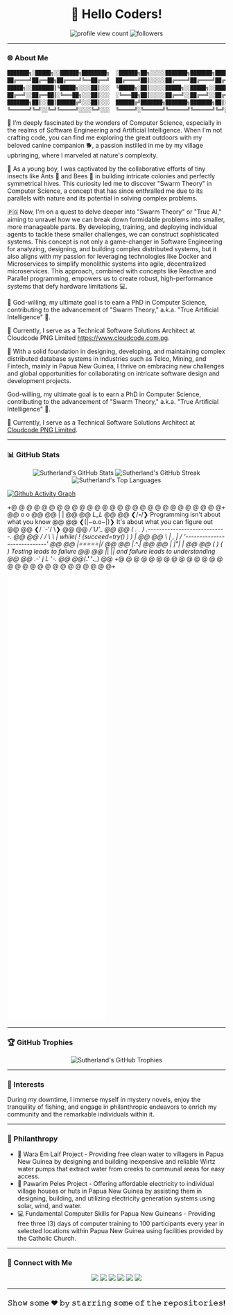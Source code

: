 <h1 align="center">👋 Hello Coders!</h1>

<p align="center">
  <img src="https://komarev.com/ghpvc/?username=sutherlandnele&style=flat-square&color=blue" alt="profile view count"/>
  <img src="https://img.shields.io/github/followers/sutherlandnele?label=Followers&style=social" alt="followers"/>
</p>

---

### 🌐 About Me

```diff
███████╗░█████╗░░██████╗████████╗  ░██████╗██╗░░░░░███████╗███████╗██████╗░  ░█████╗░░█████╗░██████╗░███████╗
██╔════╝██╔══██╗██╔════╝╚══██╔══╝  ██╔════╝██║░░░░░██╔════╝██╔════╝██╔══██╗  ██╔══██╗██╔══██╗██╔══██╗██╔════╝
█████╗░░███████║╚█████╗░░░░██║░░░  ╚█████╗░██║░░░░░█████╗░░█████╗░░██████╔╝  ██║░░╚═╝██║░░██║██║░░██║█████╗░░
██╔══╝░░██╔══██║░╚═══██╗░░░██║░░░  ░╚═══██╗██║░░░░░██╔══╝░░██╔══╝░░██╔═══╝░  ██║░░██╗██║░░██║██║░░██║██╔══╝░░
███████╗██║░░██║██████╔╝░░░██║░░░  ██████╔╝███████╗███████╗███████╗██║░░░░░  ╚█████╔╝╚█████╔╝██████╔╝███████╗
╚══════╝╚═╝░░╚═╝╚═════╝░░░░╚═╝░░░  ╚═════╝░╚══════╝╚══════╝╚══════╝╚═╝░░░░░  ░╚════╝░░╚════╝░╚═════╝░╚══════╝ 
```

👀 I’m deeply fascinated by the wonders of Computer Science, especially in the realms of Software Engineering and Artificial Intelligence. When I'm not crafting code, you can find me exploring the great outdoors with my beloved canine companion 🐕, a passion instilled in me by my village upbringing, where I marveled at nature's complexity.

🐜 As a young boy, I was captivated by the collaborative efforts of tiny insects like Ants 🐜 and Bees 🐝 in building intricate colonies and perfectly symmetrical hives. This curiosity led me to discover "Swarm Theory" in Computer Science, a concept that has since enthralled me due to its parallels with nature and its potential in solving complex problems.

🇵🇬 Now, I'm on a quest to delve deeper into "Swarm Theory" or "True AI," aiming to unravel how we can break down formidable problems into smaller, more manageable parts. By developing, training, and deploying individual agents to tackle these smaller challenges, we can construct sophisticated systems. This concept is not only a game-changer in Software Engineering for analyzing, designing, and building complex distributed systems, but it also aligns with my passion for leveraging technologies like Docker and Microservices to simplify monolithic systems into agile, decentralized microservices. This approach, combined with concepts like Reactive and Parallel programming, empowers us to create robust, high-performance systems that defy hardware limitations 💻.

👼 God-willing, my ultimate goal is to earn a PhD in Computer Science, contributing to the advancement of "Swarm Theory," a.k.a. "True Artificial Intelligence" 🤖.

🌱 Currently, I serve as a Technical Software Solutions Architect at Cloudcode PNG Limited https://www.cloudcode.com.pg.

💞️ With a solid foundation in designing, developing, and maintaining complex distributed database systems in industries such as Telco, Mining, and Fintech, mainly in Papua New Guinea, I thrive on embracing new challenges and global opportunities for collaborating on intricate software design and development projects.

God-willing, my ultimate goal is to earn a PhD in Computer Science, contributing to the advancement of "Swarm Theory," a.k.a. "True Artificial Intelligence" 🤖.

🌱 Currently, I serve as a Technical Software Solutions Architect at [Cloudcode PNG Limited](https://www.cloudcode.com.pg).

---

### 📊 GitHub Stats

<p align="center">
  <img src="https://github-readme-stats.vercel.app/api?username=sutherlandnele&show_icons=true&theme=algolia" alt="Sutherland's GitHub Stats"/>
  <img src="https://github-readme-streak-stats.herokuapp.com/?user=sutherlandnele&theme=algolia" alt="Sutherland's GitHub Streak"/>
  <img src="https://github-readme-stats.vercel.app/api/top-langs/?username=sutherlandnele&layout=compact&theme=algolia" alt="Sutherland's Top Languages"/>
</p>

[![Github Activity Graph](https://github-readme-activity-graph.vercel.app/graph?username=sutherlandnele&theme=github-compact)](https://github.com/sutherlandnele/github-readme-activity-graph)

+@ @ @ @ @ @ @ @ @ @ @ @ @ @ @ @ @ @ @ @ @ @ @ @ @ @ @ @+
@@       o o                                           @@
@@       | |                                           @@
@@      _L_L_                                          @@
@@   ❮\/__-__\/❯ Programming isn't about what you know @@
@@   ❮(|~o.o~|)❯  It's about what you can figure out   @@
@@   ❮/ \`-'/ \❯                                       @@
@@     _/`U'\_                                         @@
@@    ( .   . )     .----------------------------.     @@
@@   / /     \ \    | while( ! (succeed=try() ) ) |     @@
@@   \ |  ,  | /    '----------------------------'     @@
@@    \|=====|/                                        @@
@@     |_.^._|                                         @@
@@     | |"| |                                         @@
@@     ( ) ( )   Testing leads to failure              @@
@@     |_| |_|   and failure leads to understanding    @@
@@ _.-' _j L_ '-._                                     @@
@@(___.'     '.___)                                    @@
+@ @ @ @ @ @ @ @ @ @ @ @ @ @ @ @ @ @ @ @ @ @ @ @ @ @ @ @+

![GitHub Metrics](./github-metrics.svg)

---

### 🏆 GitHub Trophies

<p align="center">
  <img src="https://github-profile-trophy.vercel.app/?username=sutherlandnele&theme=nord&column=7" alt="Sutherland's GitHub Trophies"/>
</p>

---

### 🎣 Interests

During my downtime, I immerse myself in mystery novels, enjoy the tranquility of fishing, and engage in philanthropic endeavors to enrich my community and the remarkable individuals within it.

---

### 🚀 Philanthropy

* 🚰 Wara Em Laif Project - Providing free clean water to villagers in Papua New Guinea by designing and building inexpensive and reliable Wirtz water pumps that extract water from creeks to communal areas for easy access.
* 🔌 Pawarim Peles Project - Offering affordable electricity to individual village houses or huts in Papua New Guinea by assisting them in designing, building, and utilizing electricity generation systems using solar, wind, and water.
* 💻 Fundamental Computer Skills for Papua New Guineans - Providing free three (3) days of computer training to 100 participants every year in selected locations within Papua New Guinea using facilities provided by the Catholic Church.

---

### 🤝 Connect with Me

<p align="center">
  <a href="https://www.linkedin.com/in/suthzy/" target="_blank"><img src="https://img.shields.io/badge/-LinkedIn-%230077B5?style=flat&logo=LinkedIn&logoColor=white"/></a>
  <a href="https://twitter.com/suthzy" target="_blank"><img src="https://img.shields.io/twitter/follow/suthzy?label=Follow&style=social" /></a>
  <a href="https://g.dev/suthzy" target="_blank"><img src="https://img.shields.io/badge/-Google_Developer-%234285F4?style=flat&logo=Google&logoColor=white" /></a>
  <a href="https://www.youtube.com/channel/UCTwEHtse7yzRgVm4HZRIbT" target="_blank"><img src="https://img.shields.io/badge/-YouTube-%23FF0000?style=flat&logo=YouTube&logoColor=white"/></a>
  <a href="https://www.facebook.com/cloudcodepng" target="_blank"><img src="https://img.shields.io/badge/-Facebook-%231877F2?style=flat&logo=Facebook&logoColor=white"/></a>
  <a href="https://wa.me/+67579264133" target="_blank"><img src="https://img.shields.io/badge/-WhatsApp-%2325D366?style=flat&logo=WhatsApp&logoColor=white"/></a>

</p>

---

<div align="center">

### 𝚂𝚑𝚘𝚠 𝚜𝚘𝚖𝚎 ❤️ 𝚋𝚢 𝚜𝚝𝚊𝚛𝚛𝚒𝚗𝚐 𝚜𝚘𝚖𝚎 𝚘𝚏 𝚝𝚑𝚎 𝚛𝚎𝚙𝚘𝚜𝚒𝚝𝚘𝚛𝚒𝚎𝚜!

</div>

